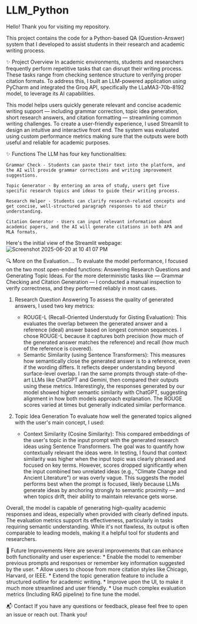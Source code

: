 # LLM_Python

Hello! Thank you for visiting my repository.

This project contains the code for a Python-based QA (Question-Answer) system that I developed to assist students in their research and academic writing process.

✨ Project Overview
  In academic environments, students and researchers frequently perform repetitive tasks that can disrupt their writing process. These tasks range from checking sentence structure to verifying proper citation formats. To address this, I built an LLM-powered application using PyCharm and integrated the Groq API, specifically the LLaMA3-70b-8192 model, to leverage its AI capabilities.

  This model helps users quickly generate relevant and concise academic writing support — including grammar correction, topic idea generation, short research answers, and citation formatting — streamlining common writing challenges. To create a user-friendly experience, I used Streamlit to design an intuitive and interactive front end. The system was evaluated using custom performance metrics making sure that the outputs were both useful and reliable for academic purposes.

✨ Functions
  The LLM has four key functionalities:

    Grammar Check - Students can paste their text into the platform, and the AI will provide grammar corrections and writing improvement suggestions.

    Topic Generator - By entering an area of study, users get five specific research topics and ideas to guide their writing process.

    Research Helper - Students can clarify research-related concepts and get concise, well-structured paragraph responses to aid their understanding.

    Citation Generator - Users can input relevant information about academic papers, and the AI will generate citations in both APA and MLA formats.

Here's the initial view of the Streamlit webpage: ![Screenshot 2025-06-20 at 10 41 07 PM](https://github.com/user-attachments/assets/9cd43762-e551-4c43-957f-35a311395bd6)


🔍 More on the Evaluation....
To evaluate the model performance, I focused on the two most open-ended functions: Answering Research Questions and Generating Topic Ideas. For the more deterministic tasks like — Grammar Checking and Citation Generation — I conducted a manual inspection to verify correctness, and they performed reliably in most cases.
  1. Research Question Answering
      To assess the quality of generated answers, I used two key metrics:
        * ROUGE-L (Recall-Oriented Understudy for Gisting Evaluation): This evaluates the overlap between the generated answer and a reference (ideal) answer based on longest common sequences. I chose ROUGE-L because it captures both precision (how much of the generated answer matches the reference) and recall (how much of the reference is covered).
        * Semantic Similarity (using Sentence Transformers): This measures how semantically close the generated answer is to a reference, even if the wording differs. It reflects deeper understanding beyond surface-level overlap.
    I ran the same prompts through state-of-the-art LLMs like ChatGPT and Gemini, then compared their outputs using these metrics. Interestingly, the responses generated by our model showed higher semantic similarity with ChatGPT, suggesting alignment in how both models approach explanation. The ROUGE scores varied at times but generally indicated similar performance.

  2. Topic Idea Generation
      To evaluate how well the generated topics aligned with the user's main concept, I used:
        * Context Similarity (Cosine Similarity): This compared embeddings of the user's topic in the input prompt with the generated research ideas using Sentence Transformers. The goal was to quantify how contextually relevant the ideas were.
    In testing, I found that context similarity was higher when the input topic was clearly phrased and focused on key terms. However, scores dropped significantly when the input combined two unrelated ideas (e.g., "Climate Change and Ancient Literature") or was overly vague. This suggests the model performs best when the prompt is focused, likely because LLMs generate ideas by anchoring strongly to semantic proximity — and when topics drift, their ability to maintain relevance gets worse.

  Overall, the model is capable of generating high-quality academic responses and ideas, especially when provided with clearly defined inputs. The evaluation metrics support its effectiveness, particularly in tasks requiring semantic understanding. While it's not flawless, its output is often comparable to leading models, making it a helpful tool for students and researchers.

🔧 Future Improvements
    Here are several improvements that can enhance both functionality and user experience:
      * Enable the model to remember previous prompts and responses or remember key information suggested by the user.
      * Allow users to choose from more citation styles like Chicago, Harvard, or IEEE.
      * Extend the topic generation feature to include a structured outline for academic writing.
      * Improve upon the UI, to make it much more streamlined and user friendly.
      * Use much complex evaluation metrics (Including RAG pipeline) to fine tune the model.

📬 Contact
If you have any questions or feedback, please feel free to open an issue or reach out. Thank you!
